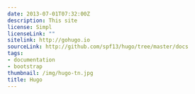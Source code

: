 ```yaml
---
date: 2013-07-01T07:32:00Z
description: This site
license: Simpl
licenseLink: ""
sitelink: http://gohugo.io
sourceLink: http://github.com/spf13/hugo/tree/master/docs
tags:
- documentation
- bootstrap
thumbnail: /img/hugo-tn.jpg
title: Hugo
---
```


